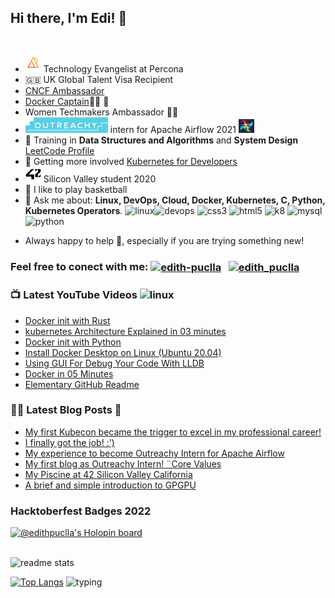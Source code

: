 ## **Hi there, I'm Edi!** 🐬

<br />

<!-- LIST-ACTIVITIES:START -->

- <img src="img/percona-new.jpg" width="25" height="25"> Technology Evangelist at Percona
- 🇬🇧 UK Global Talent Visa Recipient
- [CNCF Ambassador](https://www.cncf.io/people/ambassadors/)
- [Docker Captain](https://www.docker.com/community/captains/)👩‍✈️ 🐳
- Women Techmakers Ambassador 👩‍💻
- <img src="img/outreachy2.png" width="132" height="25"> intern for Apache Airflow 2021 <img src="img/airflow.jpeg" width="25" height="22">
- 🔭 Training in **Data Structures and Algorithms** and **System Design** [LeetCode Profile](https://leetcode.com/Edithturn/)
- 👾 Getting more involved [Kubernetes for Developers](https://github.com/edithturn/CKAD-training)
- <img src="img/42.jpeg" width="25" height="25"> Silicon Valley student 2020
- 🏀 I like to play basketball
- 💬 Ask me about:
  **Linux, DevOps, Cloud, Docker, Kubernetes, C, Python, Kubernetes Operators**.
  <img src="https://img.icons8.com/color/96/000000/linux.png" alt="linux" width="25" height="25"/><img src="https://cdn1.iconfinder.com/data/icons/devops-cycle/256/devops_cycle_1_filled-512.png" alt="devops" width="25" height="25"/> <img src="https://www.aloudinthecloud.com/images/gcp_icon_cloud.png" alt="css3" width="20" height="20"/> <img src="https://img.favpng.com/14/23/25/clip-art-france-silicon-valley-docker-vector-graphics-png-favpng-Nb3e14EUwkNhJd86iPTT2wQ84.jpg" alt="html5" width="27" height="20"/> <img src="https://w1.pngwing.com/pngs/241/864/png-transparent-amazon-logo-kubernetes-software-deployment-cloud-computing-orchestration-computer-cluster-amazon-web-services-microsoft-azure.png" alt="k8" width="29" height="20"/> <img src="https://img.icons8.com/color/452/c-programming.png" alt="mysql" width="20" height="20"/> <img src="https://img.icons8.com/color/96/000000/python.png" alt="python" width="20" height="20"/> </p><p align="center">
- Always happy to help 🙇, especially if you are trying something new!

<!--LIST-ACTIVITIES:END -->

### Feel free to conect with me: <a href="https://linkedin.com/in/edithpuclla" target="blank"><img align="center" src="https://i.pinimg.com/originals/de/b4/6f/deb46f02a59e3b3a2aa58fac16290d63.gif" alt="edith-puclla" height="25" width="25" /></a> &nbsp; <a href="https://twitter.com/edithpuclla" target="blank"><img align="center" src="https://cliply.co/wp-content/uploads/2019/07/371907030_TWITTER_ICON_TRANSPARENT_400.gif" alt="edith_puclla" height="35" width="35" /></a> &nbsp;

<!--LIST-YOUTUBE:START -->

### 📺 Latest YouTube Videos <img src="https://images.vexels.com/media/users/3/141532/isolated/preview/3a36614d8dde3aa7ee06398cb6dc80cb-icono-de-goma-de-youtube-by-vexels.png" alt="linux" width="25" height="25"/>

- [Docker init with Rust](https://youtu.be/X3mK51lZuGA)
- [kubernetes Architecture Explained in 03 minutes](https://youtu.be/CLD0ltIfvW0)
- [Docker init with Python](https://youtu.be/_31-YKg59Ro)
- [Install Docker Desktop on Linux (Ubuntu 20.04)](https://youtu.be/rGq4vYrtHSY)
- [Using GUI For Debug Your Code With LLDB](https://www.youtube.com/watch?v=2Yw1chhv7UQ)
- [Docker in 05 Minutes](https://www.youtube.com/watch?v=cxCG0cFgsd4)
- [Elementary GitHub Readme](https://www.youtube.com/watch?v=4Bh3JEjFr3w&t=26s)

 <!--LIST-YOUTUBE:END -->

<!--LIST-BLOGS:START -->

### 🌱🌱 Latest Blog Posts :art:

<!-- BLOG-POST-LIST:START -->

- [My first Kubecon became the trigger to excel in my professional career!](https://dev.to/edithpuclla/my-first-kubecon-became-the-trigger-to-excel-in-my-professional-career-5a9n)
- [I finally got the job! :')](https://dev.to/edithpuclla/i-finally-got-the-job--928)
- [My experience to become Outreachy Intern for Apache Airflow](https://dev.to/edithpuclla/my-experience-to-become-outreachy-intern-for-apache-airflow-48e6)
- [My first blog as Outreachy Intern! ¨Core Values](https://dev.to/edithpuclla/my-first-blog-as-outreachy-intern-core-values-a0)
- [My Piscine at 42 Silicon Valley California](https://medium.com/@edithpuclla/my-piscine-at-42-silicon-valley-ef662227ed6c)
- [A brief and simple introduction to GPGPU](https://medium.com/katsuhi-code/a-brief-and-simple-introduction-to-gpgpu-fdb43637fff6)

<!--LIST-BLOGS:END -->

<!--HACKTOBERFEST START -->

### Hacktoberfest Badges 2022

[![@edithpuclla's Holopin board](https://holopin.me/edithpuclla)](https://holopin.io/@edithpuclla)

<!--HACKTOBERFEST END -->

<br />

<img src = "https://github-readme-stats.vercel.app/api?username=edithturn&&show_icons=true&theme=radical" alt="readme stats">

[![Top Langs](https://github-readme-stats.vercel.app/api/top-langs/?username=edithturn&layout=compact&theme=merko)](https://github.com/anuraghazra/github-readme-stats) <img height="164" width="350" alt="typing" src="https://i.pinimg.com/originals/a0/d5/81/a0d581666d26dd9c66bf8ed395cba948.gif">
